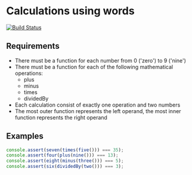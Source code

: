 # Calculations using words

[![Build Status](https://img.shields.io/travis/vadimgoncharov/calculations-using-words/master.svg)](https://travis-ci.org/vadimgoncharov/calculations-using-words)

## Requirements

* There must be a function for each number from 0 ('zero') to 9 ('nine')
* There must be a function for each of the following mathematical operations:
  * plus
  * minus
  * times
  * dividedBy
* Each calculation consist of exactly one operation and two numbers
* The most outer function represents the left operand, the most inner function represents the right operand

## Examples

```js
console.assert(seven(times(five())) === 35);
console.assert(four(plus(nine())) === 13);
console.assert(eight(minus(three())) === 5);
console.assert(six(dividedBy(two())) === 3);
```